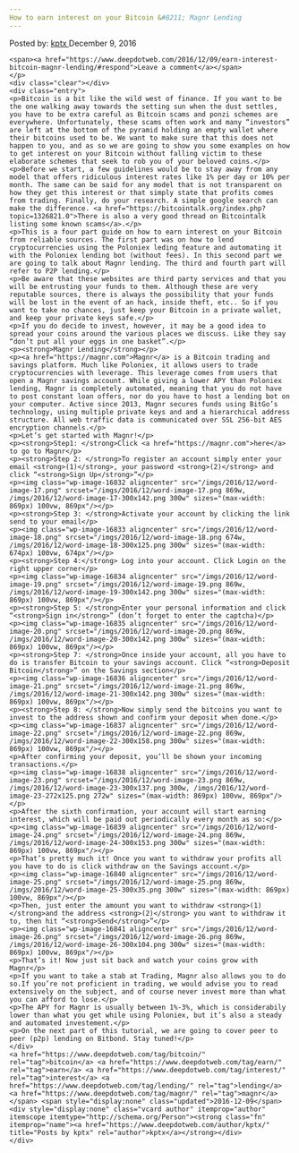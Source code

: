 ```yaml
---
How to earn interest on your Bitcoin &#8211; Magnr Lending
---
```

<article class="post-listing post-16825 post type-post status-publish format-standard has-post-thumbnail hentry  tag-bitcoin tag-earn tag-interest tag-lending tag-magnr">
    <div class="post-inner">
        <span>Posted by: <a href="https://www.deepdotweb.com/author/kptx/" title="">kptx </a></span>
    <span>December 9, 2016</span>
    
    <span><a href="https://www.deepdotweb.com/2016/12/09/earn-interest-bitcoin-magnr-lending/#respond">Leave a comment</a></span>
    </p>
    <div class="clear"></div>
    <div class="entry">
    <p>Bitcoin is a bit like the wild west of finance. If you want to be the one walking away towards the setting sun when the dust settles, you have to be extra careful as Bitcoin scams and ponzi schemes are everywhere. Unfortunately, these scams often work and many “investors” are left at the bottom of the pyramid holding an empty wallet where their bitcoins used to be. We want to make sure that this does not happen to you, and as so we are going to show you some examples on how to get interest on your Bitcoin without falling victim to these elaborate schemes that seek to rob you of your beloved coins.</p>
    <p>Before we start, a few guidelines would be to stay away from any model that offers ridiculous interest rates like 1% per day or 10% per month. The same can be said for any model that is not transparent on how they get this interest or that simply state that profits comes from trading. Finally, do your research. A simple google search can make the difference. <a href="https://bitcointalk.org/index.php?topic=1326821.0">There is also a very good thread on Bitcointalk listing some known scams</a>.</p>
    <p>This is a four part guide on how to earn interest on your Bitcoin from reliable sources. The first part was on how to lend cryptocurrencies using the Poloniex leding feature and automating it with the Poloniex lending bot (without fees). In this second part we are going to talk about Magnr lending. The third and fourth part will refer to P2P lending.</p>
    <p>Be aware that these websites are third party services and that you will be entrusting your funds to them. Although these are very reputable sources, there is always the possibility that your funds will be lost in the event of an hack, inside theft, etc.. So if you want to take no chances, just keep your Bitcoin in a private wallet, and keep your private keys safe.</p>
    <p>If you do decide to invest, however, it may be a good idea to spread your coins around the various places we discuss. Like they say “don’t put all your eggs in one basket”.</p>
    <p><strong>Magnr Lending</strong></p>
    <p><a href="https://magnr.com">Magnr</a> is a Bitcoin trading and savings platform. Much like Poloniex, it allows users to trade cryptocurrencies with leverage. This leverage comes from users that open a Magnr savings account. While giving a lower APY than Poloniex lending, Magnr is completely automated, meaning that you do not have to post constant loan offers, nor do you have to host a lending bot on your computer. Active since 2013, Magnr secures funds using BitGo’s technology, using multiple private keys and and a hierarchical address structure. All web traffic data is communicated over SSL 256-bit AES encryption channels.</p>
    <p>Let’s get started with Magnr!</p>
    <p><strong>Step1: </strong>Click <a href="https://magnr.com">here</a> to go to Magnr</p>
    <p><strong>Step 2: </strong>To register an account simply enter your email <strong>(1)</strong>, your password <strong>(2)</strong> and click “<strong>Sign Up</strong>”</p>
    <p><img class="wp-image-16832 aligncenter" src="/imgs/2016/12/word-image-17.png" srcset="/imgs/2016/12/word-image-17.png 869w, /imgs/2016/12/word-image-17-300x142.png 300w" sizes="(max-width: 869px) 100vw, 869px"/></p>
    <p><strong>Step 3: </strong>Activate your account by clicking the link send to your email</p>
    <p><img class="wp-image-16833 aligncenter" src="/imgs/2016/12/word-image-18.png" srcset="/imgs/2016/12/word-image-18.png 674w, /imgs/2016/12/word-image-18-300x125.png 300w" sizes="(max-width: 674px) 100vw, 674px"/></p>
    <p><strong>Step 4:</strong> Log into your account. Click Login on the right upper corner</p>
    <p><img class="wp-image-16834 aligncenter" src="/imgs/2016/12/word-image-19.png" srcset="/imgs/2016/12/word-image-19.png 869w, /imgs/2016/12/word-image-19-300x142.png 300w" sizes="(max-width: 869px) 100vw, 869px"/></p>
    <p><strong>Step 5: </strong>Enter your personal information and click “<strong>Sign in</strong>” (don’t forget to enter the captcha)</p>
    <p><img class="wp-image-16835 aligncenter" src="/imgs/2016/12/word-image-20.png" srcset="/imgs/2016/12/word-image-20.png 869w, /imgs/2016/12/word-image-20-300x142.png 300w" sizes="(max-width: 869px) 100vw, 869px"/></p>
    <p><strong>Step 7: </strong>Once inside your account, all you have to do is transfer Bitcoin to your savings account. Click “<strong>Deposit Bitcoin</strong>” on the Savings section</p>
    <p><img class="wp-image-16836 aligncenter" src="/imgs/2016/12/word-image-21.png" srcset="/imgs/2016/12/word-image-21.png 869w, /imgs/2016/12/word-image-21-300x142.png 300w" sizes="(max-width: 869px) 100vw, 869px"/></p>
    <p><strong>Step 8: </strong>Now simply send the bitcoins you want to invest to the address shown and confirm your deposit when done.</p>
    <p><img class="wp-image-16837 aligncenter" src="/imgs/2016/12/word-image-22.png" srcset="/imgs/2016/12/word-image-22.png 869w, /imgs/2016/12/word-image-22-300x158.png 300w" sizes="(max-width: 869px) 100vw, 869px"/></p>
    <p>After confirming your deposit, you’ll be shown your incoming transactions.</p>
    <p><img class="wp-image-16838 aligncenter" src="/imgs/2016/12/word-image-23.png" srcset="/imgs/2016/12/word-image-23.png 869w, /imgs/2016/12/word-image-23-300x137.png 300w, /imgs/2016/12/word-image-23-272x125.png 272w" sizes="(max-width: 869px) 100vw, 869px"/></p>
    <p>After the sixth confirmation, your account will start earning interest, which will be paid out periodically every month as so:</p>
    <p><img class="wp-image-16839 aligncenter" src="/imgs/2016/12/word-image-24.png" srcset="/imgs/2016/12/word-image-24.png 869w, /imgs/2016/12/word-image-24-300x153.png 300w" sizes="(max-width: 869px) 100vw, 869px"/></p>
    <p>That’s pretty much it! Once you want to withdraw your profits all you have to do is click withdraw on the Savings account.</p>
    <p><img class="wp-image-16840 aligncenter" src="/imgs/2016/12/word-image-25.png" srcset="/imgs/2016/12/word-image-25.png 869w, /imgs/2016/12/word-image-25-300x35.png 300w" sizes="(max-width: 869px) 100vw, 869px"/></p>
    <p>Then, just enter the amount you want to withdraw <strong>(1) </strong>and the address <strong>(2)</strong> you want to withdraw it to, then hit “<strong>Send</strong>”</p>
    <p><img class="wp-image-16841 aligncenter" src="/imgs/2016/12/word-image-26.png" srcset="/imgs/2016/12/word-image-26.png 869w, /imgs/2016/12/word-image-26-300x104.png 300w" sizes="(max-width: 869px) 100vw, 869px"/></p>
    <p>That’s it! Now just sit back and watch your coins grow with Magnr</p>
    <p>If you want to take a stab at Trading, Magnr also allows you to do so.If you’re not proficient in trading, we would advise you to read extensively on the subject, and of course never invest more than what you can afford to lose.</p>
    <p>The APY for Magnr is usually between 1%-3%, which is considerabily lower than what you get while using Poloniex, but it’s also a steady and automated investement.</p>
    <p>On the next part of this tutorial, we are going to cover peer to peer (p2p) lending on Bitbond. Stay tuned!</p>
    </div>
    <a href="https://www.deepdotweb.com/tag/bitcoin/" rel="tag">bitcoin</a> <a href="https://www.deepdotweb.com/tag/earn/" rel="tag">earn</a> <a href="https://www.deepdotweb.com/tag/interest/" rel="tag">interest</a> <a href="https://www.deepdotweb.com/tag/lending/" rel="tag">lending</a> <a href="https://www.deepdotweb.com/tag/magnr/" rel="tag">magnr</a></span> <span style="display:none" class="updated">2016-12-09</span>
    <div style="display:none" class="vcard author" itemprop="author" itemscope itemtype="http://schema.org/Person"><strong class="fn" itemprop="name"><a href="https://www.deepdotweb.com/author/kptx/" title="Posts by kptx" rel="author">kptx</a></strong></div>
    </div>
</article>

